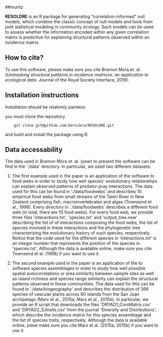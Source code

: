 ##muritz

**RESOLDRE** is an R package for generating “correlation-informed” null models, which combine the classic concept of null models and tools from joint statistical modeling in community ecology. Such models can be used to assess whether the information encoded within any given correlation matrix is predictive for explaining structural patterns observed within an incidence matrix.


## How to cite?
To use this software, please make sure you cite Bramon Mora et. al. (*Unmasking structural patterns in incidence matrices: an application to ecological data.* Journal of the Royal Society Interface, 2019).

## Installation instructions

Installation should be relatively painless:

you must clone the repository

		git clone git@github.com:bernibra/RESOLDRE.git

and build and install the package using R.


## Data accessability

The data used in Bramon Mora et. al. (year) to present the software can be find in the './data' directory. In particular, we used two different datasets:

1. The first example used in the paper is an application of the software to food webs in order to study how well species' evolutionary relationships can explain observed patterns of predator-pray interactions. The data used for this can be found in './data/foodwebs' and describes 10 empirical food webs from small streams of the Taieri River in New Zealand comprising fish, macroinvertebrates and algae (Townsend et al., 1998). Every directory in './data/foodwebs' describes a different food web (in total, there are 10 food webs). For every food web, we provide three files 'interactions.txt', 'species.txt' and 'output_tree.new' describing the list of of interactions composing the food webs, the list of species involved in these interactions and the phylogenetic tree characterizing the evolutionary history of such species, respectively. Notice that the code used for the different species in 'interactions.txt' is an integer number that represents the position of the species in 'species.txt'. Although the data is available online, make sure you cite Townsend et al. (1998) if you want to use it.

1. The second example used in the paper is an application of the to software species assemblages in order to study how well possible spatial autocorrelations or area similarity between sample sites as well as island richness and species range similarity can explain the structural patterns observed in these communities. The data used for this can be found in './data/biogeography' and describes the distribution of 366 species of vascular plants across 80 islands from the San Juan archipelago (Marx et al., 2015a; Marx et al., 2015b). In particular, we provide an R script that downloads the files 'DRYAD1\_ComMatrix.csv' and 'DRYAD2\_SJtraits.csv' from the journal 'Diversity and Distributions', which describe the incidence matrix for this species assemblage and the list of species traits, respectively. Although the data is available online, plase make sure you cite Marx et al. (2015a; 2015b) if you want to use it.
